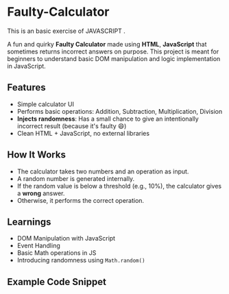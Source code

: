 # Faulty-Calculator
This is an basic exercise of JAVASCRIPT .

A fun and quirky **Faulty Calculator** made using **HTML**, **JavaScript** that sometimes returns incorrect answers on purpose. This project is meant for beginners to understand basic DOM manipulation and logic implementation in JavaScript.

## Features

- Simple calculator UI
- Performs basic operations: Addition, Subtraction, Multiplication, Division
- **Injects randomness**: Has a small chance to give an intentionally incorrect result (because it's faulty 😄)
- Clean HTML +  JavaScript, no external libraries

## How It Works

- The calculator takes two numbers and an operation as input.
- A random number is generated internally.
- If the random value is below a threshold (e.g., 10%), the calculator gives a **wrong** answer.
- Otherwise, it performs the correct operation.

## Learnings

- DOM Manipulation with JavaScript
- Event Handling
- Basic Math operations in JS
- Introducing randomness using `Math.random()`

## Example Code Snippet
